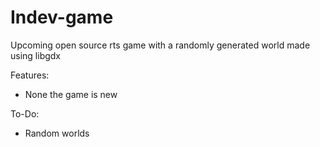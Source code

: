 # Indev-game

Upcoming open source rts game with a randomly generated world made using libgdx

Features: 
- None the game is new

To-Do:
  - Random worlds
